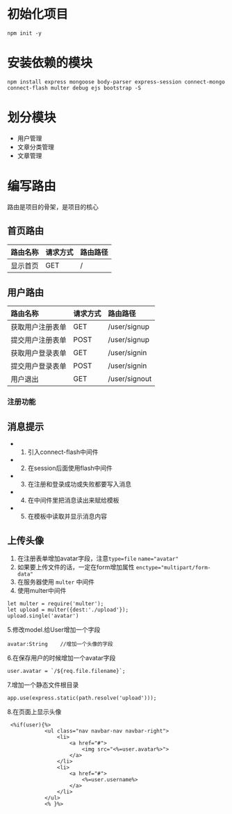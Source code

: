 # 初始化项目
```
npm init -y
```

# 安装依赖的模块
```
npm install express mongoose body-parser express-session connect-mongo connect-flash multer debug ejs bootstrap -S
```

# 划分模块
- 用户管理
- 文章分类管理
- 文章管理

# 编写路由
路由是项目的骨架，是项目的核心
## 首页路由
|路由名称|请求方式|路由路径|
|:----|:----|:----|
|显示首页|GET|/|

## 用户路由
|路由名称|请求方式|路由路径|
|:----|:----|:----|
|获取用户注册表单|GET|/user/signup|
|提交用户注册表单|POST|/user/signup|
|获取用户登录表单|GET|/user/signin|
|提交用户登录表单|POST|/user/signin|
|用户退出|GET|/user/signout|

### 注册功能

## 消息提示
- 1. 引入connect-flash中间件
- 2. 在session后面使用flash中间件
- 3. 在注册和登录成功或失败都要写入消息
- 4. 在中间件里把消息读出来赋给模板
- 5. 在模板中读取并显示消息内容

## 上传头像
1. 在注册表单增加avatar字段，注意`type=file` `name="avatar"`
2. 如果要上传文件的话，一定在form增加属性 `enctype="multipart/form-data"`
3. 在服务器使用 `multer` 中间件
4. 使用multer中间件
```
let multer = require('multer');
let upload = multer({dest:'./upload'});
upload.single('avatar')
```
5.修改model.给User增加一个字段
```
avatar:String    //增加一个头像的字段
```
6.在保存用户的时候增加一个avatar字段
```
user.avatar = `/${req.file.filename}`;
```
7.增加一个静态文件根目录
```
app.use(express.static(path.resolve('upload')));
```
8.在页面上显示头像
```
 <%if(user){%>
            <ul class="nav navbar-nav navbar-right">
                <li>
                    <a href="#">
                        <img src="<%=user.avatar%>">
                    </a>
                </li>
                <li>
                    <a href="#">
                        <%=user.username%>
                    </a>
                </li>
            </ul>
            <% }%>
```

